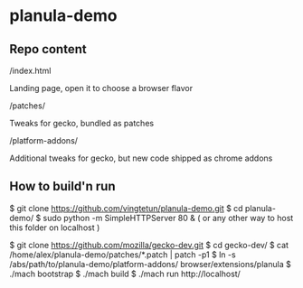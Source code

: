 # planula-demo

## Repo content

/index.html

  Landing page, open it to choose a browser flavor

/patches/

  Tweaks for gecko, bundled as patches

/platform-addons/

  Additional tweaks for gecko, but new code shipped as chrome addons


## How to build'n run

$ git clone https://github.com/vingtetun/planula-demo.git
$ cd planula-demo/
$ sudo python -m SimpleHTTPServer 80 &
  ( or any other way to host this folder on localhost )

$ git clone https://github.com/mozilla/gecko-dev.git
$ cd gecko-dev/
$ cat /home/alex/planula-demo/patches/*.patch | patch -p1
$ ln -s /abs/path/to/planula-demo/platform-addons/ browser/extensions/planula
$ ./mach bootstrap
$ ./mach build
$ ./mach run http://localhost/
